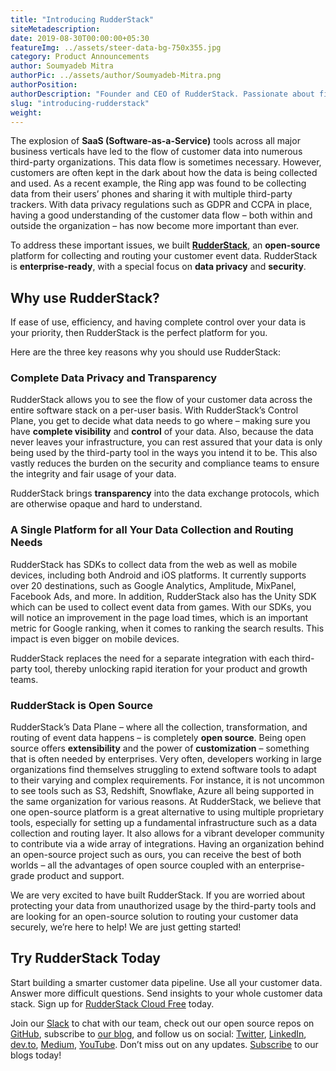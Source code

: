 ```yaml
---
title: "Introducing RudderStack"
siteMetadescription:
date: 2019-08-30T00:00:00+05:30
featureImg: ../assets/steer-data-bg-750x355.jpg
category: Product Announcements
author: Soumyadeb Mitra
authorPic: ../assets/author/Soumyadeb-Mitra.png
authorPosition: 
authorDescription: "Founder and CEO of RudderStack. Passionate about finding engineering solutions to real-world problems."
slug: "introducing-rudderstack"
weight: 
---
```

The explosion of **SaaS (Software-as-a-Service)** tools across all major business verticals have led to the flow of customer data into numerous third-party organizations. This data flow is sometimes necessary. However, customers are often kept in the dark about how the data is being collected and used. As a recent example, the Ring app was found to be collecting data from their users’ phones and sharing it with multiple third-party trackers. With data privacy regulations such as GDPR and CCPA in place, having a good understanding of the customer data flow – both within and outside the organization – has now become more important than ever.

To address these important issues, we built [**RudderStack**](https://rudderstack.com/), an **open-source** platform for collecting and routing your customer event data. RudderStack is **enterprise-ready**, with a special focus on **data privacy** and **security**.

**Why use RudderStack?**
------------------------

If ease of use, efficiency, and having complete control over your data is your priority, then RudderStack is the perfect platform for you. 

Here are the three key reasons why you should use RudderStack:

### **Complete Data Privacy and Transparency**

RudderStack allows you to see the flow of your customer data across the entire software stack on a per-user basis. With RudderStack’s Control Plane, you get to decide what data needs to go where – making sure you have **complete visibility** and **control** of your data. Also, because the data never leaves your infrastructure, you can rest assured that your data is only being used by the third-party tool in the ways you intend it to be. This also vastly reduces the burden on the security and compliance teams to ensure the integrity and fair usage of your data.

RudderStack brings **transparency** into the data exchange protocols, which are otherwise opaque and hard to understand.

### **A Single Platform for all Your Data Collection and Routing Needs**

RudderStack has SDKs to collect data from the web as well as mobile devices, including both Android and iOS platforms. It currently supports over 20 destinations, such as Google Analytics, Amplitude, MixPanel, Facebook Ads, and more. In addition, RudderStack also has the Unity SDK which can be used to collect event data from games. With our SDKs, you will notice an improvement in the page load times, which is an important metric for Google ranking, when it comes to ranking the search results. This impact is even bigger on mobile devices.

RudderStack replaces the need for a separate integration with each third-party tool, thereby unlocking rapid iteration for your product and growth teams.

### **RudderStack is Open Source**

RudderStack’s Data Plane – where all the collection, transformation, and routing of event data happens – is completely **open source**. Being open source offers **extensibility** and the power of **customization** – something that is often needed by enterprises. Very often, developers working in large organizations find themselves struggling to extend software tools to adapt to their varying and complex requirements. For instance, it is not uncommon to see tools such as S3, Redshift, Snowflake, Azure all being supported in the same organization for various reasons. At RudderStack, we believe that one open-source platform is a great alternative to using multiple proprietary tools, especially for setting up a fundamental infrastructure such as a data collection and routing layer. It also allows for a vibrant developer community to contribute via a wide array of integrations. Having an organization behind an open-source project such as ours, you can receive the best of both worlds – all the advantages of open source coupled with an enterprise-grade product and support.

We are very excited to have built RudderStack. If you are worried about protecting your data from unauthorized usage by the third-party tools and are looking for an open-source solution to routing your customer data securely, we’re here to help! We are just getting started!

## Try RudderStack Today

Start building a smarter customer data pipeline. Use all your customer data. Answer more difficult questions. Send insights to your whole customer data stack. Sign up for [RudderStack Cloud Free](https://app.rudderlabs.com/signup?type=freetrial) today.

Join our [Slack](https://resources.rudderstack.com/join-rudderstack-slack) to chat with our team, check out our open source repos on [GitHub](https://github.com/rudderlabs), subscribe to [our blog](https://rudderstack.com/blog/), and follow us on social: [Twitter](https://twitter.com/RudderStack), [LinkedIn](https://www.linkedin.com/company/rudderlabs/), [dev.to](https://dev.to/rudderstack), [Medium](https://rudderstack.medium.com/), [YouTube](https://www.youtube.com/channel/UCgV-B77bV_-LOmKYHw8jvBw). Don’t miss out on any updates. [Subscribe](https://rudderstack.com/blog/) to our blogs today!